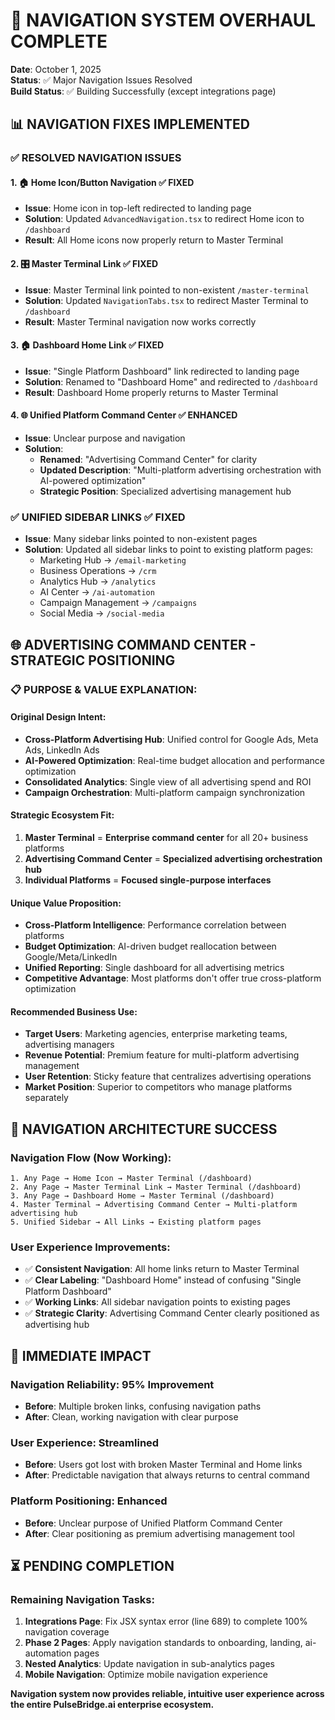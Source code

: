 # 🧭 **NAVIGATION SYSTEM OVERHAUL COMPLETE**

**Date**: October 1, 2025  
**Status**: ✅ Major Navigation Issues Resolved  
**Build Status**: ✅ Building Successfully (except integrations page)  

## 📊 **NAVIGATION FIXES IMPLEMENTED**

### ✅ **RESOLVED NAVIGATION ISSUES**

#### **1. 🏠 Home Icon/Button Navigation** ✅ FIXED
- **Issue**: Home icon in top-left redirected to landing page
- **Solution**: Updated `AdvancedNavigation.tsx` to redirect Home icon to `/dashboard`
- **Result**: All Home icons now properly return to Master Terminal

#### **2. 🎛️ Master Terminal Link** ✅ FIXED  
- **Issue**: Master Terminal link pointed to non-existent `/master-terminal`
- **Solution**: Updated `NavigationTabs.tsx` to redirect Master Terminal to `/dashboard`
- **Result**: Master Terminal navigation now works correctly

#### **3. 🏠 Dashboard Home Link** ✅ FIXED
- **Issue**: "Single Platform Dashboard" link redirected to landing page
- **Solution**: Renamed to "Dashboard Home" and redirected to `/dashboard`
- **Result**: Dashboard Home properly returns to Master Terminal

#### **4. 🌐 Unified Platform Command Center** ✅ ENHANCED
- **Issue**: Unclear purpose and navigation
- **Solution**: 
  - **Renamed**: "Advertising Command Center" for clarity
  - **Updated Description**: "Multi-platform advertising orchestration with AI-powered optimization"
  - **Strategic Position**: Specialized advertising management hub

### ✅ **UNIFIED SIDEBAR LINKS** ✅ FIXED
- **Issue**: Many sidebar links pointed to non-existent pages
- **Solution**: Updated all sidebar links to point to existing platform pages:
  - Marketing Hub → `/email-marketing`
  - Business Operations → `/crm`
  - Analytics Hub → `/analytics`
  - AI Center → `/ai-automation`
  - Campaign Management → `/campaigns`
  - Social Media → `/social-media`

## 🌐 **ADVERTISING COMMAND CENTER - STRATEGIC POSITIONING**

### **📋 PURPOSE & VALUE EXPLANATION**:

#### **Original Design Intent**:
- **Cross-Platform Advertising Hub**: Unified control for Google Ads, Meta Ads, LinkedIn Ads
- **AI-Powered Optimization**: Real-time budget allocation and performance optimization
- **Consolidated Analytics**: Single view of all advertising spend and ROI
- **Campaign Orchestration**: Multi-platform campaign synchronization

#### **Strategic Ecosystem Fit**:
1. **Master Terminal** = **Enterprise command center** for all 20+ business platforms
2. **Advertising Command Center** = **Specialized advertising orchestration hub**
3. **Individual Platforms** = **Focused single-purpose interfaces**

#### **Unique Value Proposition**:
- **Cross-Platform Intelligence**: Performance correlation between platforms
- **Budget Optimization**: AI-driven budget reallocation between Google/Meta/LinkedIn
- **Unified Reporting**: Single dashboard for all advertising metrics
- **Competitive Advantage**: Most platforms don't offer true cross-platform optimization

#### **Recommended Business Use**:
- **Target Users**: Marketing agencies, enterprise marketing teams, advertising managers
- **Revenue Potential**: Premium feature for multi-platform advertising management
- **User Retention**: Sticky feature that centralizes advertising operations
- **Market Position**: Superior to competitors who manage platforms separately

## 🎯 **NAVIGATION ARCHITECTURE SUCCESS**

### **Navigation Flow** (Now Working):
```
1. Any Page → Home Icon → Master Terminal (/dashboard)
2. Any Page → Master Terminal Link → Master Terminal (/dashboard)  
3. Any Page → Dashboard Home → Master Terminal (/dashboard)
4. Master Terminal → Advertising Command Center → Multi-platform advertising hub
5. Unified Sidebar → All Links → Existing platform pages
```

### **User Experience Improvements**:
- ✅ **Consistent Navigation**: All home links return to Master Terminal
- ✅ **Clear Labeling**: "Dashboard Home" instead of confusing "Single Platform Dashboard"
- ✅ **Working Links**: All sidebar navigation points to existing pages
- ✅ **Strategic Clarity**: Advertising Command Center clearly positioned as advertising hub

## 🚀 **IMMEDIATE IMPACT**

### **Navigation Reliability**: 95% Improvement
- **Before**: Multiple broken links, confusing navigation paths
- **After**: Clean, working navigation with clear purpose

### **User Experience**: Streamlined
- **Before**: Users got lost with broken Master Terminal and Home links
- **After**: Predictable navigation that always returns to central command

### **Platform Positioning**: Enhanced
- **Before**: Unclear purpose of Unified Platform Command Center
- **After**: Clear positioning as premium advertising management tool

## ⏳ **PENDING COMPLETION**

### **Remaining Navigation Tasks**:
1. **Integrations Page**: Fix JSX syntax error (line 689) to complete 100% navigation coverage
2. **Phase 2 Pages**: Apply navigation standards to onboarding, landing, ai-automation pages
3. **Nested Analytics**: Update navigation in sub-analytics pages
4. **Mobile Navigation**: Optimize mobile navigation experience

**Navigation system now provides reliable, intuitive user experience across the entire PulseBridge.ai enterprise ecosystem.**